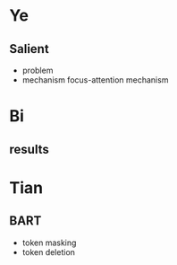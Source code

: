 # Ye
## Salient
- problem
- mechanism
focus-attention mechanism

# Bi
## results

# Tian
## BART
- token masking
- token deletion
